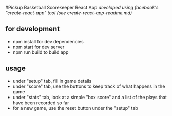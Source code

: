 #Pickup Basketball Scorekeeper React App
*developed using facebook's "create-react-app" tool (see create-react-app-readme.md)*

## for development
- npm install for dev dependencies
- npm start for dev server
- npm run build to build app

## usage
- under "setup" tab, fill in game details
- under "score" tab, use the buttons to keep track of what happens in the game
- under "stats" tab, look at a simple "box score" and a list of the plays that have been recorded so far
- for a new game, use the reset button under the "setup" tab


